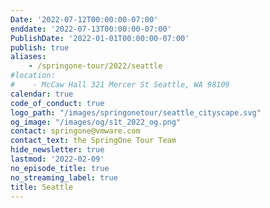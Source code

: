 ```yaml
---
Date: '2022-07-12T00:00:00-07:00'
enddate: '2022-07-13T00:00:00-07:00'
PublishDate: '2022-01-01T00:00:00-07:00'
publish: true
aliases:
    - /springone-tour/2022/seattle
#location:
#    - McCaw Hall 321 Mercer St Seattle, WA 98109
calendar: true
code_of_conduct: true
logo_path: "/images/springonetour/seattle_cityscape.svg"
og_image: "/images/og/s1t_2022_og.png"
contact: springone@vmware.com
contact_text: the SpringOne Tour Team
hide_newsletter: true
lastmod: '2022-02-09'
no_episode_title: true
no_streaming_label: true
title: Seattle
---
```

